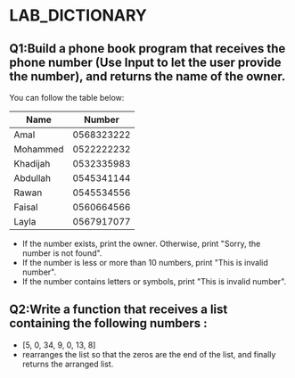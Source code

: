 # LAB_DICTIONARY


## Q1:Build a phone book program that receives the phone number (Use Input to let the user provide the number), and returns the name of the owner. 
You can follow the table below:

| Name    | Number      |
| -------- | ---------- |
| Amal     | 0568323222 |
| Mohammed | 0522222232 |
| Khadijah | 0532335983 |
| Abdullah  | 0545341144 |
| Rawan    | 0545534556 |
| Faisal   | 0560664566 |
| Layla    | 0567917077 |


- If the number exists, print the owner. Otherwise, print "Sorry, the number is not found".
- If the number is less or more than 10 numbers, print "This is invalid number".
- If the number contains letters or symbols, print "This is invalid number".

## Q2:Write a function that receives a list containing the following numbers : 
- [5, 0, 34, 9, 0, 13, 8]
- rearranges the list so that the zeros are the end of the list, and finally returns the arranged list.
